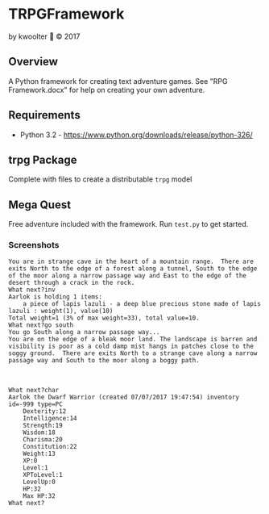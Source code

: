 # TRPGFramework
 by kwoolter :monkey: :copyright: 2017

## Overview
A Python framework for creating text adventure games.
See "RPG Framework.docx" for help on creating your own adventure.

## Requirements
- Python 3.2 - https://www.python.org/downloads/release/python-326/

## trpg Package
Complete with files to create a distributable `trpg` model

## Mega Quest
Free adventure included with the framework.  Run `test.py` to get started.

### Screenshots
```
You are in strange cave in the heart of a mountain range.  There are
exits North to the edge of a forest along a tunnel, South to the edge
of the moor along a narrow passage way and East to the edge of the
desert through a crack in the rock.
What next?inv
Aarlok is holding 1 items:
	a piece of lapis lazuli - a deep blue precious stone made of lapis lazuli : weight(1), value(10)
Total weight=1 (3% of max weight=33), total value=10.
What next?go south
You go South along a narrow passage way...
You are on the edge of a bleak moor land. The landscape is barren and
visibility is poor as a cold damp mist hangs in patches close to the
soggy ground.  There are exits North to a strange cave along a narrow
passage way and South to the moor along a boggy path.
```
<br>

```
What next?char
Aarlok the Dwarf Warrior (created 07/07/2017 19:47:54) inventory id=-999 type=PC
	Dexterity:12
	Intelligence:14
	Strength:19
	Wisdom:18
	Charisma:20
	Constitution:22
	Weight:13
	XP:0
	Level:1
	XPToLevel:1
	LevelUp:0
	HP:32
	Max HP:32
What next?
```
